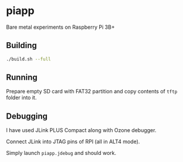 # piapp

Bare metal experiments on Raspberry Pi 3B+

## Building

```sh
./build.sh --full
```

## Running

Prepare empty SD card with FAT32 partition and copy contents of `tftp` folder into it.

## Debugging

I have used JLink PLUS Compact along with Ozone debugger.

Connect JLink into JTAG pins of RPI (all in ALT4 mode).

Simply launch `piapp.jdebug` and should work.
